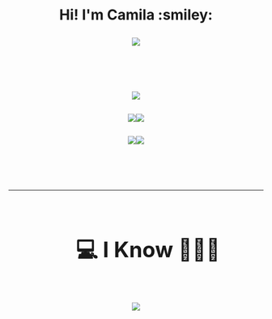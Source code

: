 <h1 align="center"><b>Hi! I'm Camila :smiley: </b>

<!--- animated presentation -->
<p align="center">
  <a href="https://github.com/DenverCoder1/readme-typing-svg"><img src="https://readme-typing-svg.herokuapp.com?font=Time+New+Roman&color=cyan&size=25&center=true&vCenter=true&width=600&height=100&lines=Domenica+Camila+Sanchez;++;Software-Student,;Love+to+learn+..<3"></a>
</p>

<br>

<!-- Contributions Last Year-->
[![](https://raw.githubusercontent.com/Dsmcamila/Dsmcamila/master/profile-summary-card-output/radical/0-profile-details.svg)](https://github.com/vn7n24fzkq/github-profile-summary-cards)

<!-- Top languages by Repo--> <!-- Top Languages by commit-->
[![](https://raw.githubusercontent.com/Dsmcamila/Dsmcamila/master/profile-summary-card-output/radical/1-repos-per-language.svg)](https://github.com/vn7n24fzkq/github-profile-summary-cards)[![](https://raw.githubusercontent.com/Dsmcamila/Dsmcamila/master/profile-summary-card-output/radical/2-most-commit-language.svg)](https://github.com/vn7n24fzkq/github-profile-summary-cards)

<!-- Stats --> <!-- Commits-->
[![](https://raw.githubusercontent.com/Dsmcamila/Dsmcamila/master/profile-summary-card-output/radical/3-stats.svg)](https://github.com/vn7n24fzkq/github-profile-summary-cards)[![](https://raw.githubusercontent.com/Dsmcamila/Dsmcamila/master/profile-summary-card-output/radical/4-productive-time.svg)](https://github.com/vn7n24fzkq/github-profile-summary-cards)

<br>
<hr>



<!--h1 without bottom border-->
<div id="user-content-toc">
  <ul align="center">
    <summary><h2 style="display: inline-block">  💻 I Know 👨🏻‍💻 </h2></summary>
  </ul>
</div>
<!--tech stack icons-->
<p align="center">
  <a href="https://skillicons.dev">
    <img src="https://skillicons.dev/icons?i=git,cpp,discord,github,idea,java,vscode&perline=14" />
  </a>
</p>

<!--Contacts -->
<!-- INCOMPLETE!!! -->
